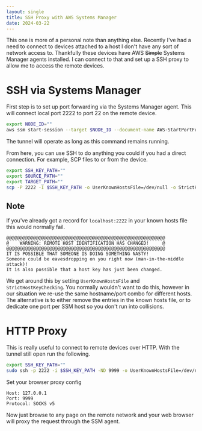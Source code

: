 ```yaml
---
layout: single
title: SSH Proxy with AWS Systems Manager
date: 2024-03-22
---
```


This one is more of a personal note than anything else. Recently I've had a need to connect to devices attached to a
host I don't have any sort of network access to. Thankfully these devices have AWS ~~Simple~~ Systems Manager agents
installed. I can connect to that and set up a SSH proxy to allow me to access the remote devices.

# SSH via Systems Manager

First step is to set up port forwarding via the Systems Manager agent. This will connect local port 2222 to port 22 on
the remote device.

```sh
export NODE_ID=""
aws ssm start-session --target $NODE_ID --document-name AWS-StartPortForwardingSession --parameters '{"portNumber":["22"],"localPortNumber":["2222"]}'
```

The tunnel will operate as long as this command remains running.

From here, you can use SSH to do anything you could if you had a direct connection. For example, SCP files to or from the
device.

```sh
export SSH_KEY_PATH=""
export SOURCE_PATH=""
export TARGET_PATH=""
scp -P 2222 -I $SSH_KEY_PATH -o UserKnownHostsFile=/dev/null -o StrictHostKeyChecking=no $SOURCE_PATH username@localhost:$TARGET_PATH
```

## Note

If you've already got a record for `localhost:2222` in your known hosts file this would normally fail.

```
@@@@@@@@@@@@@@@@@@@@@@@@@@@@@@@@@@@@@@@@@@@@@@@@@@@@@@@@@@@
@    WARNING: REMOTE HOST IDENTIFICATION HAS CHANGED!     @
@@@@@@@@@@@@@@@@@@@@@@@@@@@@@@@@@@@@@@@@@@@@@@@@@@@@@@@@@@@
IT IS POSSIBLE THAT SOMEONE IS DOING SOMETHING NASTY!
Someone could be eavesdropping on you right now (man-in-the-middle attack)!
It is also possible that a host key has just been changed.
```

We get around this by setting `UserKnownHostsFile` and `StrictHostKeyChecking`. You normally wouldn't want to do this,
however in our situation we re-use the same hostname/port combo for different hosts. The alternative is to either remove
the entries in the known hosts file, or to dedicate one port per SSM host so you don't run into collisions.

# HTTP Proxy

This is really useful to connect to remote devices over HTTP. With the tunnel still open run the following.

```sh
export SSH_KEY_PATH=""
sudo ssh -p 2222 -i $SSH_KEY_PATH -ND 9999 -o UserKnownHostsFile=/dev/null -o StrictHostKeyChecking=no username@localhost
```

Set your browser proxy config

```
Host: 127.0.0.1
Port: 9999
Protocol: SOCKS v5
```

Now just browse to any page on the remote network and your web browser will proxy the request through the SSM agent.
